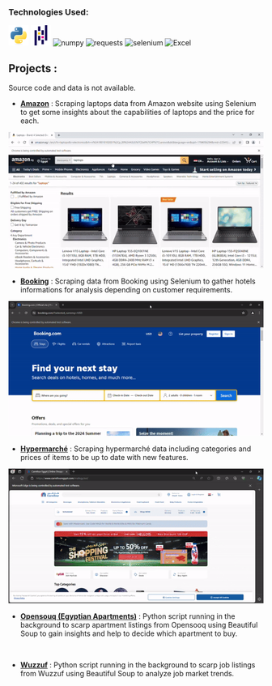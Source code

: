 <h3 align="left">Technologies Used:</h3>

<p align="left">
<img src="https://raw.githubusercontent.com/devicons/devicon/master/icons/python/python-original.svg" alt="python" width="40" height="40"/> 
<img src="https://raw.githubusercontent.com/devicons/devicon/2ae2a900d2f041da66e950e4d48052658d850630/icons/pandas/pandas-original.svg" alt="pandas" width="40" height="40"/>
<img src="https://miro.medium.com/v2/resize:fit:1358/1*Zg4Qb9_ehEaUv7aWXbAeWw@2x.jpeg" alt="numpy" width="40" height="40"/>
<img src="https://encrypted-tbn0.gstatic.com/images?q=tbn:ANd9GcRZBtfxnmqJrGdHp0Br9yeZByGSUu-9IHTK0hZ6uS1otm6n9DCIut6g0xegFVPVv85-7hE&usqp=CAU" alt="requests" width="40" height="40"/>
<img src="https://raw.githubusercontent.com/detain/svg-logos/780f25886640cef088af994181646db2f6b1a3f8/svg/selenium-logo.svg" alt="selenium" width="40" height="40"/>
<img src="https://encrypted-tbn0.gstatic.com/images?q=tbn:ANd9GcSwHqJL1SgBf1tWaSvdAGStvp9kX-SujG5RD9liU3G8gw-ZnPdtA01YAMTmARhTXaed7Uc&usqp=CAU" alt="Excel" width="40" height="40"/>

## Projects :
Source code and data is not available.

* __[Amazon]()__ : Scraping laptops data from Amazon website using Selenium to get some insights about the capabilities of laptops and the price for each.
<img src="https://github.com/IslamAshraaf/Web-Scraping/blob/main/Amazon/media/amazon_gif.gif?raw=true"/>
<br>

* __[Booking]()__ : Scraping data from Booking using Selenium to gather hotels informations for analysis depending on customer requirements.
<img src="https://github.com/IslamAshraaf/Web-Scraping/blob/main/Booking/media/Booking_gif.gif?raw=true" />
<br>

* __[Hypermarché]()__ : Scraping hypermarché data including categories and prices of items to be up to date with new features.
<img src="https://github.com/IslamAshraaf/Web-Scraping/blob/main/Carrefour%20Project/media/Carrefour_gif.gif?raw=true"/>
<br>

* __[Opensouq (Egyptian Apartments)]()__ : Python script running in the background to scarp apartment listings from Opensooq using Beautiful Soup to gain insights and help to decide which apartment to buy.
<br>

* __[Wuzzuf]()__ : Python script running in the background to scarp job listings from Wuzzuf using Beautiful Soup to analyze job market trends.
<br>
